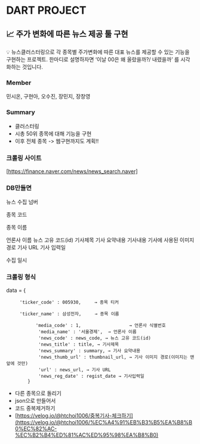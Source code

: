 # DART PROJECT

## 📈 주가 변화에 따른 뉴스 제공 툴 구현

<aside>
💡 뉴스클러스터링으로 각 종목별 주가변화에 따른 대표 뉴스를 제공할 수 있는 기능을 구현하는 프로젝트. 한마디로 설명하자면 ‘이날 00은 왜 올랐을까?/ 내렸을까’ 를 시각화하는 것입니다.

</aside>

### Member

민시온, 구현아, 오수진, 장민지, 장창영

### Summary

- 클러스터링
- 시총 50위 종목에 대해 기능을 구현
- 이후 전체 종목 -> 웹구현까지도 계획!!

### 크롤링 사이트

[https://finance.naver.com/news/news_search.naver]

### DB만들면

뉴스 수집 넘버

종목 코드 

종목 이름

언론사 이름
뉴스 고유 코드(id)
기사제목
기사 요약내용
기사내용
기사에 사용된 이미지 경로
기사 URL
기사 입력일

수집 일시 

### 크롤링 형식

data = {

         'ticker_code' : 005930,     → 종목 티커

         'ticker_name' : 삼성전자,     → 종목 이름

               'media_code' : 1,                  → 언론사 식별번호
                'media_name' : '서울경제',  → 언론사 이름
                'news_code' : news_code, → 뉴스 고유 코드(id)
                'news_title' : title, → 기사제목
                'news_summary' : summary, → 기사 요약내용
                'news_thumb_url' : thumbnail_url, → 기사 이미지 경로(이미지는 맨 앞에 것만)
                'url' : news_url, → 기사 URL
                'news_reg_date' : regist_date → 기사입력일
            }

- 다른 종목으로 돌리기
- json으로 만들어서
- 코드 중복제거하기
- [https://velog.io/@htchoi1006/중복기사-체크하기](https://velog.io/@htchoi1006/%EC%A4%91%EB%B3%B5%EA%B8%B0%EC%82%AC-%EC%B2%B4%ED%81%AC%ED%95%98%EA%B8%B0)
